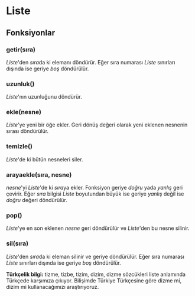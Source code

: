 # Liste

## Fonksiyonlar

### getir(sıra)

_Liste_'den *sıra*da ki elemanı döndürür. Eğer sıra numarası _Liste_ sınırları dışında ise geriye *boş* döndürülür.

### uzunluk()

_Liste_'nın uzunluğunu döndürür.

### ekle(nesne)

_Liste_'ye yeni bir öğe ekler. Geri dönüş değeri olarak yeni eklenen nesnenin sırası döndürülür.

### temizle()

_Liste_'de ki bütün nesneleri siler.

### arayaekle(sıra, nesne)

*nesne*'yi _Liste_'de ki *sıra*ya ekler. Fonksiyon geriye *doğru* yada *yanlış* geri çevirir. Eğer *sıra* bilgisi _Liste_ boyutundan büyük ise geriye *yanlış* değil ise *doğru* değeri döndürülür.

### pop()

_Liste_'ye en son eklenen *nesne* geri döndürülür ve _Liste_'den bu nesne silinir.

### sil(sıra)

_Liste_'den *sıra*da ki eleman silinir ve geriye döndürülür. Eğer sıra numarası _Liste_ sınırları dışında ise geriye *boş* döndürülür.


**Türkçelik bilgi:** tizme, tizbe, tizim, dizim, dizme sözcükleri liste anlamında Türkçede karşımıza çıkıyor. Bilişimde Türkiye Türkçesine göre dizme mi, dizim mi kullanacağımızı araştırıyoruz.
